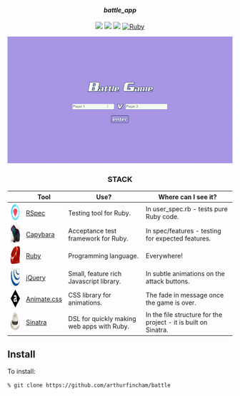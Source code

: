 <div align="center">

#### *battle_app*

![](https://img.shields.io/github/last-commit/arthurfincham/battle)
![](https://img.shields.io/github/languages/count/arthurfincham/battle)
![](https://img.shields.io/github/languages/code-size/arthurfincham/battle)
[![Ruby](https://badgen.net/badge/icon/ruby?icon=ruby&label)](https://https://ruby-lang.org/)

<img src="public/images/battle_preview.gif" width="600px">

<h3>STACK</h3>

|                                                        | Tool                                                 | Use?                                       | Where can I see it?                                                  |
|--------------------------------------------------------|------------------------------------------------------|--------------------------------------------|----------------------------------------------------------------------|
| <img src="public/images/rspec.png" height="40" width="auto">       | [RSpec](https://rspec.info/)                         | Testing tool for Ruby.                     | In user_spec.rb - tests pure Ruby code.                              |
| <img src="public/images/capybara.png" height="40" width="auto">    | [Capybara](https://github.com/teamcapybara/capybara) | Acceptance test framework for Ruby.        |  In spec/features - testing for expected features.                   |
| <img src="public/images/ruby.png" height="40" width="auto">        | [Ruby](https://www.ruby-lang.org/en/)                | Programming language.                      | Everywhere!                                                          |
| <img src="public/images/jquery.png" height="40" width="auto">      | [jQuery](https://jquery.com/)                        | Small, feature rich Javascript library.    | In subtle animations on the attack buttons.               |
| <img src="public/images/animatecss.jpeg" height="40" width="auto"> | [Animate.css](https://animate.style/)                | CSS library for animations.                | The fade in message once the game is over. |
| <img src="public/images/sinatra.png" height="40" width="auto">     | [Sinatra](http://sinatrarb.com/)                     | DSL for quickly making web apps with Ruby. | In the file structure for the project - it is built on Sinatra.      |

</div>

## Install

To install:
``` bash
% git clone https://github.com/arthurfincham/battle
```